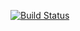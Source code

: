 [![Build Status](https://travis-ci.org/d0lkin/lab3.svg?branch=master)](https://travis-ci.org/d0lkin/lab3)
